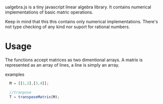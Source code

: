 ualgebra.js is a tiny javascript linear algebra library.
It contains numerical implementations of basic matric operations.

Keep in mind that this this contains only numerical implementations. There's not type checking of any kind nor suport for rational numbers.

Usage
=====

The functions accept matrices as two dimentional arrays. A matrix is represented as an array of lines, a line is simply an array.

examples
```javascript
  M = [[1,2],[3,4]];
  
  //tranpose
  T = transposeMatrix(M);
```